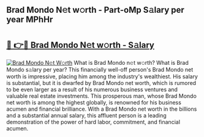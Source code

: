 ## Brad Mondo N𝚎t w𝚘rth - Part-oMp S𝚊lary per year MPhHr

# <h2><a href="http://gc0qrsc.nevu.top/?p=Brad+Mondo">🔗 👉🔴 Brad Mondo N𝚎t w𝚘rth - S𝚊lary</a></h2>

[![Brad Mondo N𝚎t W𝚘rth](https://i.imgur.com/Oavwk0R.jpeg)](http://gc0qrsc.nevu.top/?p=Brad+Mondo)
What is Brad Mondo n𝚎t w𝚘rth? What is Brad Mondo s𝚊lary per year?
This financially well-off person's Brad Mondo net worth is impressive, placing him among the industry's wealthiest. His salary is substantial, but it is dwarfed by Brad Mondo net worth, which is rumored to be even larger as a result of his numerous business ventures and valuable real estate investments. This prosperous man, whose Brad Mondo net worth is among the highest globally, is renowned for his business acumen and financial brilliance. With a Brad Mondo net worth in the billions and a substantial annual salary, this affluent person is a leading demonstration of the power of hard labor, commitment, and financial acumen.
